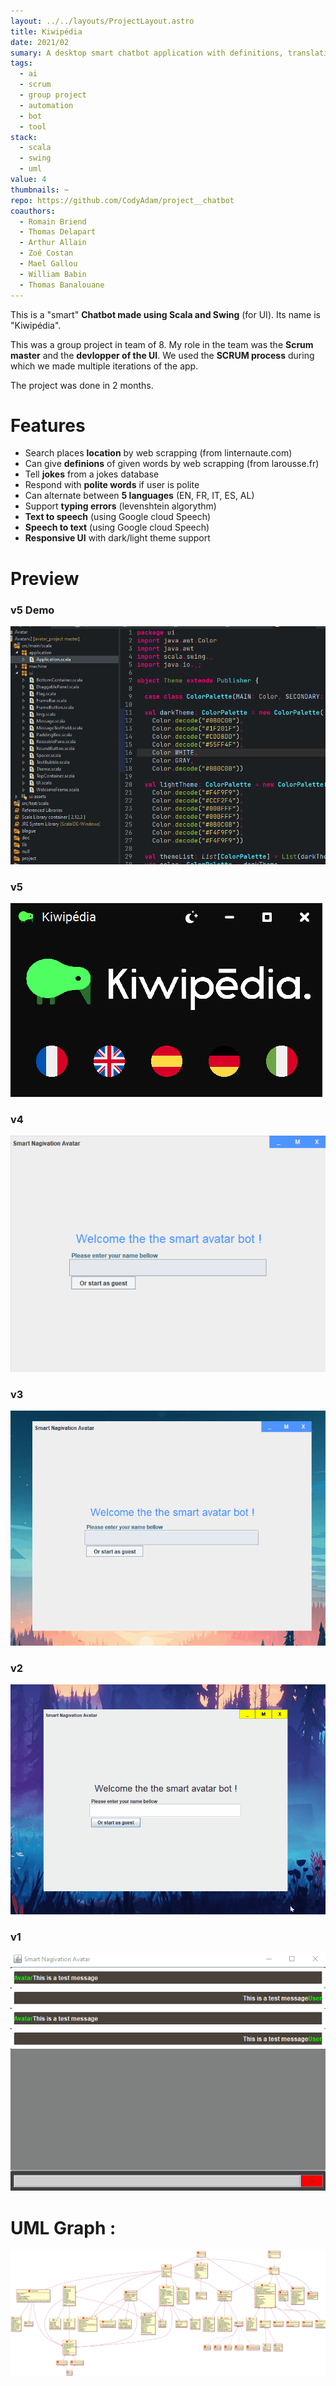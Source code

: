 ```yaml
---
layout: ../../layouts/ProjectLayout.astro
title: Kiwipédia
date: 2021/02
sumary: A desktop smart chatbot application with definitions, translations, TTS and more.
tags: 
  - ai
  - scrum
  - group project
  - automation
  - bot
  - tool
stack:
  - scala
  - swing
  - uml
value: 4
thumbnails: ~
repo: https://github.com/CodyAdam/project__chatbot
coauthors:
  - Romain Briend
  - Thomas Delapart
  - Arthur Allain
  - Zoé Costan
  - Mael Gallou
  - William Babin
  - Thomas Banalouane
---
```



This is a "smart" **Chatbot made using Scala and Swing** (for UI). Its name is "Kiwipédia". 

This was a group project in team of 8. My role in the team was the **Scrum master** and the **devlopper of the UI**.
We used the **SCRUM process** during which we made multiple iterations of the app. 

The project was done in 2 months.

# Features

- Search places **location** by web scrapping (from linternaute.com)
- Can give **definions** of given words by web scrapping (from larousse.fr) 
- Tell **jokes** from a jokes database
- Respond with **polite words** if user is polite
- Can alternate between **5 languages** (EN, FR, IT, ES, AL)
- Support **typing errors** (levenshtein algorythm) 
- **Text to speech** (using Google cloud Speech) 
- **Speech to text** (using Google cloud Speech)
- **Responsive UI** with dark/light theme support

# Preview

### v5 Demo

![v5Final](https://github.com/CodyAdam/project__chatbot/blob/main/vFinal.gif?raw=true)

### v5

![v5](https://github.com/CodyAdam/project__chatbot/blob/main/v5.png?raw=true)

### v4

![v4](https://github.com/CodyAdam/project__chatbot/blob/main/v4.gif?raw=true)

### v3

![v3](https://github.com/CodyAdam/project__chatbot/blob/main/v3.gif?raw=true)

### v2

![v2](https://github.com/CodyAdam/project__chatbot/blob/main/v2.gif?raw=true)

### v1

![v1](https://github.com/CodyAdam/project__chatbot/blob/main/v1.gif?raw=true)

# UML Graph :

![uml](https://github.com/CodyAdam/project__chatbot/blob/main/DiagUMLFinal.png?raw=true)
